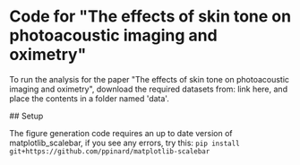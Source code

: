 # Code for "The effects of skin tone on  photoacoustic imaging and oximetry"

To run the analysis for the paper "The effects of skin tone on  photoacoustic imaging and oximetry", download the required datasets from: link here, and place the contents in a folder named 'data'. 

## Setup 

The figure generation code requires an up to date version of matplotlib_scalebar, if you see any errors, try this:
```pip install git+https://github.com/ppinard/matplotlib-scalebar```
